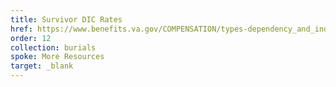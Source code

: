```yaml
---
title: Survivor DIC Rates
href: https://www.benefits.va.gov/COMPENSATION/types-dependency_and_indemnity.asp
order: 12
collection: burials
spoke: More Resources
target: _blank
---
```

